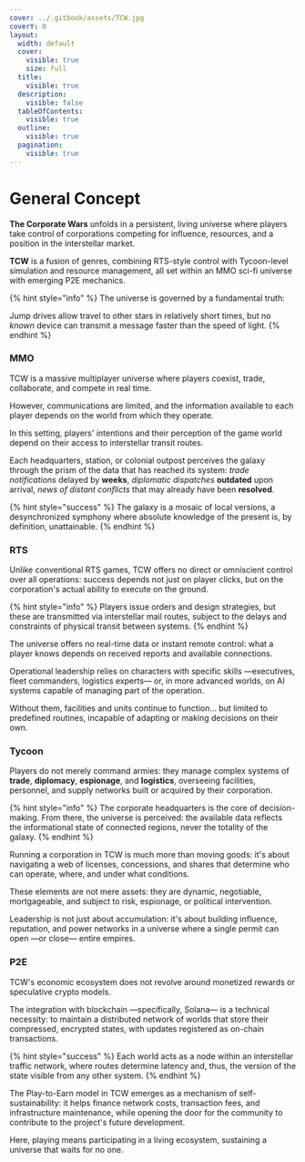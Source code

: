 ```yaml
---
cover: ../.gitbook/assets/TCW.jpg
coverY: 0
layout:
  width: default
  cover:
    visible: true
    size: full
  title:
    visible: true
  description:
    visible: false
  tableOfContents:
    visible: true
  outline:
    visible: true
  pagination:
    visible: true
---
```


# General Concept

**The Corporate Wars** unfolds in a persistent, living universe where players take control of corporations competing for influence, resources, and a position in the interstellar market.

**TCW** is a fusion of genres, combining RTS-style control with Tycoon-level simulation and resource management, all set within an MMO sci-fi universe with emerging P2E mechanics.

{% hint style="info" %}
The universe is governed by a fundamental truth:

Jump drives allow travel to other stars in relatively short times, but no _known_ device can transmit a message faster than the speed of light.
{% endhint %}

### MMO

TCW is a massive multiplayer universe where players coexist, trade, collaborate, and compete in real time.

However, communications are limited, and the information available to each player depends on the world from which they operate.

In this setting, players' intentions and their perception of the game world depend on their access to interstellar transit routes.

Each headquarters, station, or colonial outpost perceives the galaxy through the prism of the data that has reached its system: _trade notifications_ delayed by **weeks**, _diplomatic dispatches_ **outdated** upon arrival, _news of distant conflicts_ that may already have been **resolved**.

{% hint style="success" %}
The galaxy is a mosaic of local versions, a desynchronized symphony where absolute knowledge of the present is, by definition, unattainable.
{% endhint %}

### RTS

Unlike conventional RTS games, TCW offers no direct or omniscient control over all operations: success depends not just on player clicks, but on the corporation's actual ability to execute on the ground.

{% hint style="info" %}
Players issue orders and design strategies, but these are transmitted via interstellar mail routes, subject to the delays and constraints of physical transit between systems.
{% endhint %}

The universe offers no real-time data or instant remote control: what a player knows depends on received reports and available connections.

Operational leadership relies on characters with specific skills —executives, fleet commanders, logistics experts— or, in more advanced worlds, on AI systems capable of managing part of the operation.

Without them, facilities and units continue to function... but limited to predefined routines, incapable of adapting or making decisions on their own.

### Tycoon

Players do not merely command armies: they manage complex systems of **trade**, **diplomacy**, **espionage**, and **logistics**, overseeing facilities, personnel, and supply networks built or acquired by their corporation.

{% hint style="info" %}
The corporate headquarters is the core of decision-making. From there, the universe is perceived: the available data reflects the informational state of connected regions, never the totality of the galaxy.
{% endhint %}

Running a corporation in TCW is much more than moving goods: it's about navigating a web of licenses, concessions, and shares that determine who can operate, where, and under what conditions.

These elements are not mere assets: they are dynamic, negotiable, mortgageable, and subject to risk, espionage, or political intervention.

Leadership is not just about accumulation: it's about building influence, reputation, and power networks in a universe where a single permit can open —or close— entire empires.

### P2E

TCW's economic ecosystem does not revolve around monetized rewards or speculative crypto models.

The integration with blockchain —specifically, Solana— is a technical necessity: to maintain a distributed network of worlds that store their compressed, encrypted states, with updates registered as on-chain transactions.

{% hint style="success" %}
Each world acts as a node within an interstellar traffic network, where routes determine latency and, thus, the version of the state visible from any other system.
{% endhint %}

The Play-to-Earn model in TCW emerges as a mechanism of self-sustainability: it helps finance network costs, transaction fees, and infrastructure maintenance, while opening the door for the community to contribute to the project's future development.

Here, playing means participating in a living ecosystem, sustaining a universe that waits for no one.
